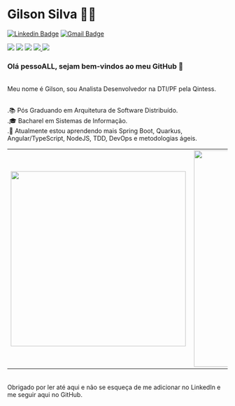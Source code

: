 # Gilson Silva :man_technologist:

[![Linkedin Badge](https://img.shields.io/badge/-LinkedIn-blue?style=flat-square&logo=Linkedin&logoColor=white&link=https://www.linkedin.com/in/gilsoncostadasilva/)](https://www.linkedin.com/in/gilsoncostadasilva/)
[![Gmail Badge](https://img.shields.io/badge/-Gmail-c14438?style=flat-square&logo=Gmail&logoColor=white&link=mailto:gilsonsilvati@gmail.com)](mailto:gilsonsilvati@gmail.com/)
<br/>

<p>
  <img src="http://views.whatilearened.today/views/github/gilsonsilvati/views.svg" />
  <img src="https://img.shields.io/badge/Front End-Angular-f55247" />
  <img src="https://img.shields.io/badge/Back End-Java-f55247" />
  <a href="https://github.com/gilsonsilvati/">
    <img src="https://img.shields.io/github/followers/gilsonsilvati?color=%234CC61E&label=GitHub%20Followers%20%3A" />
  </a>
  <a href="https://github.com/gilsonsilvati?tab=repositories">
    <img src="https://badges.frapsoft.com/os/v2/open-source.svg?v=103" />
  </a>
</p>

### Olá pessoALL, sejam bem-vindos ao meu GitHub 👋

<br/>Meu nome é Gilson, sou Analista Desenvolvedor na DTI/PF pela Qintess.

<br/>.📚 Pós Graduando em Arquitetura de Software Distribuído.
<br/>.🎓 Bacharel em Sistemas de Informação.
<br/>.🌱 Atualmente estou aprendendo mais Spring Boot, Quarkus, Angular/TypeScript, NodeJS, TDD, DevOps e metodologias ágeis.

<center>
  <table>
    <tr>
        <td><img width="400px" align="left" src="https://github-readme-stats.vercel.app/api/top-langs/?username=gilsonsilvati&hide=html&layout=compact" /></td>
        <td><img width="495px" align="left" src="https://github-readme-stats.vercel.app/api?username=gilsonsilvati&show_icons=true&theme=radical" /></td>
    </tr>   
  </table>
</center>

<br/>Obrigado por ler até aqui e não se esqueça de me adicionar no LinkedIn e me seguir aqui no GitHub.
